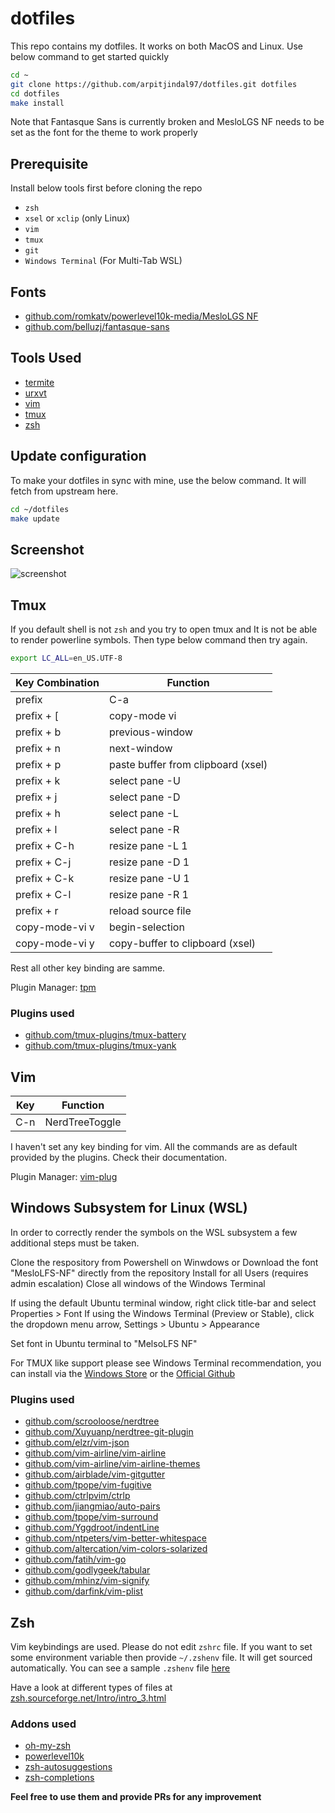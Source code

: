 # dotfiles

This repo contains my dotfiles. It works on both MacOS and Linux. Use below command to get started quickly

```bash
cd ~
git clone https://github.com/arpitjindal97/dotfiles.git dotfiles
cd dotfiles
make install
```

Note that Fantasque Sans is currently broken and MesloLGS NF needs to be set as the font for the theme to work properly

## Prerequisite

Install below tools first before cloning the repo

- `zsh`
- `xsel` or `xclip` (only Linux)
- `vim`
- `tmux`
- `git`
- `Windows Terminal` (For Multi-Tab WSL)

## Fonts

- [github.com/romkatv/powerlevel10k-media/MesloLGS NF](https://github.com/romkatv/powerlevel10k-media/)
- [github.com/belluzj/fantasque-sans](https://github.com/belluzj/fantasque-sans)

## Tools Used

- [termite](https://github.com/thestinger/termite/)
- [urxvt](http://software.schmorp.de/pkg/rxvt-unicode.html)
- [vim](https://github.com/vim/vim)
- [tmux](https://github.com/tmux/tmux)
- [zsh](https://github.com/zsh-users/zsh)

## Update configuration

To make your dotfiles in sync with mine, use the below command. It will fetch from upstream here.

```bash
cd ~/dotfiles
make update
```

## Screenshot

![screenshot](screenshot.png?raw=true)

## Tmux

If you default shell is not `zsh` and you try to open tmux and It is not be able to render powerline symbols. Then type below command then try again.

```bash
export LC_ALL=en_US.UTF-8
```

| Key Combination | Function                           |
| --------------- | --------                           |
| prefix          | C-a                                |
| prefix + \[     | copy-mode vi                       |
| prefix + b      | previous-window                    |
| prefix + n      | next-window                        |
| prefix + p      | paste buffer from clipboard (xsel) |
| prefix + k      | select pane -U                     |
| prefix + j      | select pane -D                     |
| prefix + h      | select pane -L                     |
| prefix + l      | select pane -R                     |
| prefix + C-h    | resize pane -L 1                   |
| prefix + C-j    | resize pane -D 1                   |
| prefix + C-k    | resize pane -U 1                   |
| prefix + C-l    | resize pane -R 1                   |
| prefix + r      | reload source file                 |
| copy-mode-vi v  | begin-selection                    |
| copy-mode-vi y  | copy-buffer to clipboard (xsel)    |

Rest all other key binding are samme.

Plugin Manager: [tpm](https://github.com/tmux-plugins/tpm)

### Plugins used

- [github.com/tmux-plugins/tmux-battery](https://github.com/tmux-plugins/tmux-battery)
- [github.com/tmux-plugins/tmux-yank](https://github.com/tmux-plugins/tmux-yank)

## Vim

| Key | Function           |
| --- | --------           |
| C-n | NerdTreeToggle<CR> |

I haven't set any key binding for vim. All the commands are as default provided by the plugins. Check their documentation. 

Plugin Manager: [vim-plug](https://github.com/junegunn/vim-plug)

## Windows Subsystem for Linux (WSL)

In order to correctly render the symbols on the WSL subsystem a few additional steps must be taken.

Clone the respository from Powershell on Winwdows or Download the font "MesloLFS-NF" directly from the repository 
Install for all Users (requires admin escalation)
Close all windows of the Windows Terminal

If using the default Ubuntu terminal window, right click title-bar and select Properties > Font
If using the Windows Terminal (Preview or Stable), click the dropdown menu arrow, Settings > Ubuntu > Appearance

Set font in Ubuntu terminal to "MelsoLFS NF"

For TMUX like support please see Windows Terminal recommendation, you can install via the [Windows Store](https://www.microsoft.com/en-us/p/windows-terminal/9n0dx20hk701?activetab=pivot:overviewtab) or the [Official Github](https://github.com/microsoft/terminal)

### Plugins used

- [github.com/scrooloose/nerdtree](https://github.com/scrooloose/nerdtree)
- [github.com/Xuyuanp/nerdtree-git-plugin](https://github.com/Xuyuanp/nerdtree-git-plugin)
- [github.com/elzr/vim-json](https://github.com/elzr/vim-json)
- [github.com/vim-airline/vim-airline](https://github.com/vim-airline/vim-airline)
- [github.com/vim-airline/vim-airline-themes](https://github.com/vim-airline/vim-airline-themes)
- [github.com/airblade/vim-gitgutter](https://github.com/airblade/vim-gitgutter)
- [github.com/tpope/vim-fugitive](https://github.com/tpope/vim-fugitive)
- [github.com/ctrlpvim/ctrlp](https://github.com/ctrlpvim/ctrlp.vim)
- [github.com/jiangmiao/auto-pairs](https://github.com/jiangmiao/auto-pairs)
- [github.com/tpope/vim-surround](https://github.com/tpope/vim-surround)
- [github.com/Yggdroot/indentLine](https://github.com/Yggdroot/indentLine)
- [github.com/ntpeters/vim-better-whitespace](https://github.com/ntpeters/vim-better-whitespace)
- [github.com/altercation/vim-colors-solarized](https://github.com/altercation/vim-colors-solarized)
- [github.com/fatih/vim-go](https://github.com/fatih/vim-go)
- [github.com/godlygeek/tabular](https://github.com/godlygeek/tabular)
- [github.com/mhinz/vim-signify](https://github.com/plasticboy/vim-markdown)
- [github.com/darfink/vim-plist](https://github.com/darfink/vim-plist)

## Zsh

Vim keybindings are used. Please do not edit `zshrc` file. If you want to set some environment variable then provide `~/.zshenv` file. 
It will get sourced automatically. You can see a sample `.zshenv` file [here](https://gist.github.com/arpitjindal97/d07fdf75433a288e921587c910bd3d73)

Have a look at different types of files at [zsh.sourceforge.net/Intro/intro_3.html](http://zsh.sourceforge.net/Intro/intro_3.html)

### Addons used

- [oh-my-zsh](https://github.com/ohmyzsh/ohmyzsh)
- [powerlevel10k](https://github.com/romkatv/powerlevel10k)
- [zsh-autosuggestions](https://github.com/zsh-users/zsh-autosuggestions)
- [zsh-completions](https://github.com/zsh-users/zsh-completions)

**Feel free to use them and provide PRs for any improvement**
